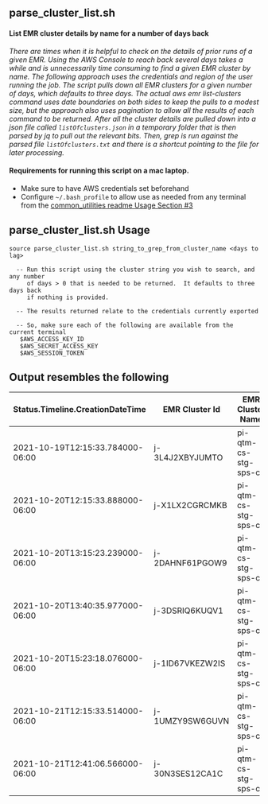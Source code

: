 ## parse_cluster_list.sh
#### List EMR cluster details by name for a number of days back

_There are times when it is helpful to check on the details of prior runs of a given EMR.  Using the AWS Console to reach back several days takes a while and is unnecessarily time consuming to find a given EMR cluster by name.  The following approach uses the credentials and region of the user  running the job.  The script pulls down all EMR clusters for a given number of days, which defaults to three days.  The actual aws emr list-clusters command uses date boundaries on both sides to keep the pulls to a modest size, but the approach also uses pagination to allow all the results of each command to be returned.  After all the cluster details are pulled down into a json file called ```listOfclusters.json``` in a temporary folder that is then parsed by jq to pull out the relevant bits.  Then, grep is run against the parsed file ```listOfclusters.txt``` and there is a shortcut pointing to the file for later processing._

#### Requirements for running this script on a mac laptop.
- Make sure to have AWS credentials set beforehand
- Configure `~/.bash_profile` to allow use as needed from any terminal from the [common_utilities readme Usage Section #3](https://gitlab.spectrumflow.net/awspilot/pi-datalake-user-utilities/-/blob/master/terminal/common_utilities/README.md)

## parse_cluster_list.sh Usage
```
source parse_cluster_list.sh string_to_grep_from_cluster_name <days to lag>

  -- Run this script using the cluster string you wish to search, and any number
     of days > 0 that is needed to be returned.  It defaults to three days back
     if nothing is provided.

  -- The results returned relate to the credentials currently exported

  -- So, make sure each of the following are available from the current terminal
   $AWS_ACCESS_KEY_ID
   $AWS_SECRET_ACCESS_KEY
   $AWS_SESSION_TOKEN
```

## Output resembles the following
|Status.Timeline.CreationDateTime| EMR Cluster Id | EMR Cluster Name     | Status.State          | CPU Hours | Elapsed days and hh:mm:ss | URL |
|--------------------------------|----------------| -------------------- | ----------            | ----------| ---                       | --- |
|2021-10-19T12:15:33.784000-06:00| j-3L4J2XBYJUMTO| pi-qtm-cs-stg-sps-cir| TERMINATED            | 816       | 21:12                     | https://console.aws.amazon.com/elasticmapreduce/home?region=us-east-1#cluster-details:j-3L4J2XBYJUMTO|
|2021-10-20T12:15:33.888000-06:00| j-X1LX2CGRCMKB | pi-qtm-cs-stg-sps-cir| TERMINATED            | 816       | 20:29                     | https://console.aws.amazon.com/elasticmapreduce/home?region=us-east-1#cluster-details:j-X1LX2CGRCMKB|
|2021-10-20T13:15:23.239000-06:00| j-2DAHNF61PGOW9| pi-qtm-cs-stg-sps-cir| TERMINATED_WITH_ERRORS| 0         | null                      | https://console.aws.amazon.com/elasticmapreduce/home?region=us-east-1#cluster-details:j-2DAHNF61PGOW9|
|2021-10-20T13:40:35.977000-06:00| j-3DSRIQ6KUQV1 | pi-qtm-cs-stg-sps-cir| TERMINATED            | 832       | 25:52                     | https://console.aws.amazon.com/elasticmapreduce/home?region=us-east-1#cluster-details:j-3DSRIQ6KUQV1|
|2021-10-20T15:23:18.076000-06:00| j-1ID67VKEZW2IS| pi-qtm-cs-stg-sps-cir| TERMINATED            | 816       | 24:37                     | https://console.aws.amazon.com/elasticmapreduce/home?region=us-east-1#cluster-details:j-1ID67VKEZW2IS|
|2021-10-21T12:15:33.514000-06:00| j-1UMZY9SW6GUVN| pi-qtm-cs-stg-sps-cir| TERMINATED_WITH_ERRORS| 0         | null                      | https://console.aws.amazon.com/elasticmapreduce/home?region=us-east-1#cluster-details:j-1UMZY9SW6GUVN|
|2021-10-21T12:41:06.566000-06:00| j-30N3SES12CA1C| pi-qtm-cs-stg-sps-cir| TERMINATED            | 816       | 30:53                     | https://console.aws.amazon.com/elasticmapreduce/home?region=us-east-1#cluster-details:j-30N3SES12CA1C|

